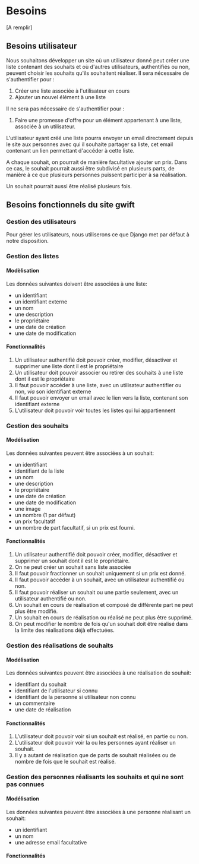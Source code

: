 Besoins
=======

[A remplir]


Besoins utilisateur
-------------------

Nous souhaitons développer un site où un utilisateur donné peut créer une liste contenant des souhaits et où d'autres utilisateurs, authentifiés ou non, peuvent choisir les souhaits qu'ils souhaitent réaliser.
Il sera nécessaire de s'authentifier pour : 

 1. Créer une liste associée à l'utilisateur en cours
 1. Ajouter un nouvel élément à une liste
 
Il ne sera pas nécessaire de s'authentifier pour :
 1. Faire une promesse d'offre pour un élément appartenant à une liste, associée à un utilisateur.

L'utilisateur ayant créé une liste pourra envoyer un email directement depuis le site aux personnes avec qui il souhaite partager sa liste, cet email contenant un lien permettant d'accéder à cette liste.

A chaque souhait, on pourrait de manière facultative ajouter un prix. Dans ce cas, le souhait pourrait aussi être subdivisé en plusieurs parts, de manière à ce que plusieurs personnes puissent participer à sa réalisation.

Un souhait pourrait aussi être réalisé plusieurs fois.

Besoins fonctionnels du site gwift
----------------------------------

### Gestion des utilisateurs

Pour gérer les utilisateurs, nous utiliserons ce que Django met par défaut à notre disposition.

### Gestion des listes

#### Modèlisation

Les données suivantes doivent être associées à une liste:
* un identifiant
* un identifiant externe
* un nom
* une description
* le propriétaire
* une date de création
* une date de modification

#### Fonctionnalités

 1. Un utilisateur authentifié doit pouvoir créer, modifier, désactiver et supprimer une liste dont il est le propriétaire
 1. Un utilisateur doit pouvoir associer ou retirer des souhaits à une liste dont il est le propriétaire
 1. Il faut pouvoir accéder à une liste, avec un utilisateur authentifier ou non, *via* son identifiant externe
 1. Il faut pouvoir envoyer un email avec le lien vers la liste, contenant son identifiant externe
 1. L'utilisateur doit pouvoir voir toutes les listes qui lui appartiennent

### Gestion des souhaits

#### Modélisation

Les données suivantes peuvent être associées à un souhait:
* un identifiant
* identifiant de la liste
* un nom
* une description
* le propriétaire
* une date de création
* une date de modification
* une image
* un nombre (1 par défaut)
* un prix facultatif
* un nombre de part facultatif, si un prix est fourni.

#### Fonctionnalités

 1. Un utilisateur authentifié doit pouvoir créer, modifier, désactiver et supprimer un souhait dont il est le propriétaire.
 1. On ne peut créer un souhait sans liste associée
 1. Il faut pouvoir fractionner un souhait uniquement si un prix est donné.
 1. Il faut pouvoir accéder à un souhait, avec un utilisateur authentifié ou non.
 1. Il faut pouvoir réaliser un souhait ou une partie seulement, avec un utilisateur authentifié ou non.
 1. Un souhait en cours de réalisation et composé de différente part ne peut plus être modifié.
 1. Un souhait en cours de réalisation ou réalisé ne peut plus être supprimé.
 1. On peut modifier le nombre de fois qu'un souhait doit être réalisé dans la limite des réalisations déjà effectuées.
 
### Gestion des réalisations de souhaits
 
#### Modélisation

Les données suivantes peuvent être associées à une réalisation de souhait:
* identifiant du souhait
* identifiant de l'utilisateur si connu
* identifiant de la personne si utilisateur non connu
* un commentaire
* une date de réalisation

#### Fonctionnalités

 1. L'utilisateur doit pouvoir voir si un souhait est réalisé, en partie ou non.
 1. L'utilisateur doit pouvoir voir la ou les personnes ayant réaliser un souhait.
 1. Il y a autant de réalisation que de parts de souhait réalisées ou de nombre de fois que le souhait est réalisé.
 
### Gestion des personnes réalisants les souhaits et qui ne sont pas connues
 
#### Modélisation

Les données suivantes peuvent être associées à une personne réalisant un souhait:
* un identifiant
* un nom
* une adresse email facultative

#### Fonctionnalités


